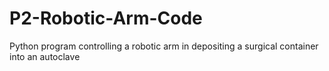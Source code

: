 # P2-Robotic-Arm-Code
Python program controlling a robotic arm in depositing a surgical container into an autoclave
